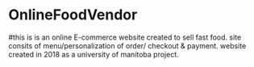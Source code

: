 # OnlineFoodVendor
#this is is an online E-commerce website created to sell fast food. site consits of menu/personalization of order/ checkout & payment.
website created in 2018 as a university of manitoba project.
